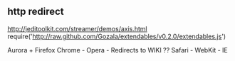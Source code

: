 ## http redirect ##

http://jeditoolkit.com/streamer/demos/axis.html
require('http://raw.github.com/Gozala/extendables/v0.2.0/extendables.js')

Aurora +
Firefox 
Chrome -
Opera -            Redirects to WIKI ??
Safari -
WebKit -
IE